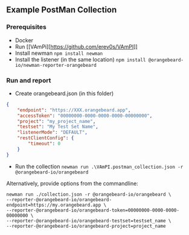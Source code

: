 ## Example PostMan Collection

### Prerequisites
 - Docker
 - Run [[VAmPi][https://github.com/erev0s/VAmPI]]
 - Install newman `npm install newman`
 - Install the listener (in the same location) `npm install @orangebeard-io/newman-reporter-orangebeard`
  
### Run and report
 - Create orangebeard.json (in this folder)

```json
{
	"endpoint": "https://XXX.orangebeard.app",
	"accessToken": "00000000-0000-0000-0000-00000000",
	"project": "my_project_name",
	"testset": "My Test Set Name",
	"listenerMode": "DEFAULT", 
	"restClientConfig": {
		"timeout": 0
	}
}
``` 
 - Run the collection `newman run .\VAmPI.postman_collection.json -r @orangebeard-io/orangebeard`

Alternatively, provide options from the commandline:
```shell
newman run ./collection.json -r @orangebeard-io/orangebeard \
--reporter-@orangebeard-io/orangebeard-endpoint=https://my.orangebeard.app \
--reporter-@orangebeard-io/orangebeard-token=00000000-0000-0000-00000000 \
--reporter-@orangebeard-io/orangebeard-testset=testset_name \
--reporter-@orangebeard-io/orangebeard-project=project_name
```


